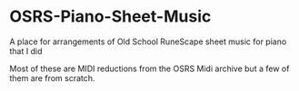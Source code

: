 # OSRS-Piano-Sheet-Music
A place for arrangements of Old School RuneScape sheet music for piano that I did

Most of these are MIDI reductions from the OSRS Midi archive but a few of them are from scratch.
